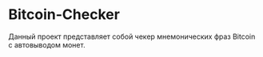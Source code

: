 # Bitcoin-Checker
Данный проект представляет собой чекер мнемонических фраз Bitcoin с автовыводом монет.

